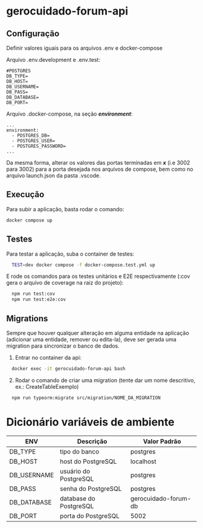 # gerocuidado-forum-api

## Configuração

Definir valores iguais para os arquivos .env e docker-compose

Arquivo .env.development e .env.test:

    #POSTGRES
    DB_TYPE=
    DB_HOST=
    DB_USERNAME=
    DB_PASS=
    DB_DATABASE=
    DB_PORT=

Arquivo .docker-compose, na seção **_environment_**:

    ...
    environment:
      - POSTGRES_DB=
      - POSTGRES_USER=
      - POSTGRES_PASSWORD=
    ...

Da mesma forma, alterar os valores das portas terminadas em **_x_** (i.e 3002 para 3002) para a porta desejada nos arquivos de compose, bem como no arquivo launch.json da pasta .vscode.

## Execução

  Para subir a aplicação, basta rodar o comando:

  ```bash
  docker compose up
  ```

## Testes

  Para testar a aplicação, suba o container de testes:

  ```bash
    TEST=dev docker compose -f docker-compose.test.yml up
  ```

 E rode os comandos para os testes unitários e E2E respectivamente (:cov gera o arquivo de coverage na raiz do projeto):
  ```bash
    npm run test:cov
    npm run test:e2e:cov
  ```

 ## Migrations

  Sempre que houver qualquer alteração em alguma entidade na aplicação (adicionar uma entidade, remover ou edita-la), deve ser gerada uma migration para sincronizar o banco de dados.

  1. Entrar no container da api:

  ```bash
    docker exec -it gerocuidado-forum-api bash
  ```

  2. Rodar o comando de criar uma migration (tente dar um nome descritivo, ex.: CreateTableExemplo)

  ```bash
    npm run typeorm:migrate src/migration/NOME_DA_MIGRATION
  ```

# Dicionário variáveis de ambiente

| ENV         | Descrição              | Valor Padrão         |
| ----------- | ---------------------- | -------------------- |
| DB_TYPE     | tipo do banco          | postgres             |
| DB_HOST     | host do PostgreSQL     | localhost            |
| DB_USERNAME | usuário do PostgreSQL  | postgres             |
| DB_PASS     | senha do PostgreSQL    | postgres             |
| DB_DATABASE | database do PostgreSQL | gerocuidado-forum-db |
| DB_PORT     | porta do PostgreSQL    | 5002                 |
